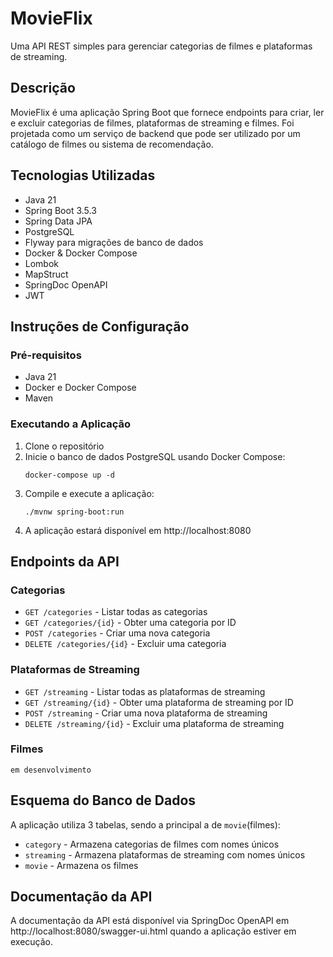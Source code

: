# MovieFlix

Uma API REST simples para gerenciar categorias de filmes e plataformas de streaming.

## Descrição

MovieFlix é uma aplicação Spring Boot que fornece endpoints para criar, ler e excluir categorias de filmes, plataformas de streaming e filmes. Foi projetada como um serviço de backend que pode ser utilizado por um catálogo de filmes ou sistema de recomendação.

## Tecnologias Utilizadas

- Java 21
- Spring Boot 3.5.3
- Spring Data JPA
- PostgreSQL
- Flyway para migrações de banco de dados
- Docker & Docker Compose
- Lombok
- MapStruct
- SpringDoc OpenAPI
- JWT

## Instruções de Configuração

### Pré-requisitos

- Java 21
- Docker e Docker Compose
- Maven

### Executando a Aplicação

1. Clone o repositório
2. Inicie o banco de dados PostgreSQL usando Docker Compose:
   ```
   docker-compose up -d
   ```
3. Compile e execute a aplicação:
   ```
   ./mvnw spring-boot:run
   ```
4. A aplicação estará disponível em http://localhost:8080

## Endpoints da API

### Categorias

- `GET /categories` - Listar todas as categorias
- `GET /categories/{id}` - Obter uma categoria por ID
- `POST /categories` - Criar uma nova categoria
- `DELETE /categories/{id}` - Excluir uma categoria

### Plataformas de Streaming

- `GET /streaming` - Listar todas as plataformas de streaming
- `GET /streaming/{id}` - Obter uma plataforma de streaming por ID
- `POST /streaming` - Criar uma nova plataforma de streaming
- `DELETE /streaming/{id}` - Excluir uma plataforma de streaming

### Filmes

`em desenvolvimento`

## Esquema do Banco de Dados

A aplicação utiliza 3 tabelas, sendo a principal a de `movie`(filmes):

- `category` - Armazena categorias de filmes com nomes únicos
- `streaming` - Armazena plataformas de streaming com nomes únicos
- `movie` - Armazena os filmes

## Documentação da API

A documentação da API está disponível via SpringDoc OpenAPI em http://localhost:8080/swagger-ui.html quando a aplicação estiver em execução.
